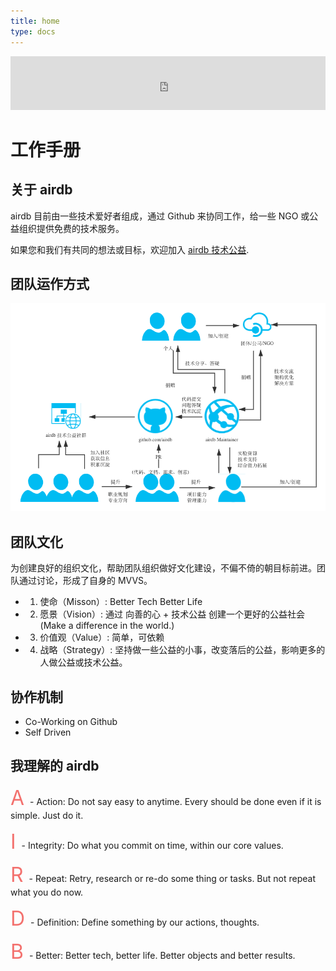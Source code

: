 ```yaml
---
title: home
type: docs
---
```


<iframe frameborder="no" border="0" marginwidth="0" marginheight="0" width=100% height=86 src="https://music.163.com/outchain/player?type=2&id=1697590&auto=1&height=66"></iframe>


# 工作手册

## 关于 airdb

airdb 目前由一些技术爱好者组成，通过 Github 来协同工作，给一些 NGO 或公益组织提供免费的技术服务。

如果您和我们有共同的想法或目标，欢迎加入 [airdb 技术公益](https://github.com/airdb).


## 团队运作方式

![airdb](team/airdb.png)


## 团队文化

为创建良好的组织文化，帮助团队组织做好文化建设，不偏不倚的朝目标前进。团队通过讨论，形成了自身的 MVVS。

* 1. 使命（Misson）: Better Tech Better Life
* 2. 愿景（Vision）:  通过 向善的心 + 技术公益 创建一个更好的公益社会 (Make a difference in the world.)
* 3. 价值观（Value）: 简单，可依赖
* 4. 战略（Strategy）: 坚持做一些公益的小事，改变落后的公益，影响更多的人做公益或技术公益。

## 协作机制

- Co-Working on Github
- Self Driven


## 我理解的 airdb
<font size=6 color=#F3716E> A </font> - Action: Do not say easy to anytime.  Every should be done even if it is simple. Just do it.

<font size=6 color=#F3716E> I </font> - Integrity: Do what you commit on time, within our core values.

<font size=6 color=#F3716E> R </font> - Repeat: Retry, research or re-do some thing or tasks.  But not repeat what you do now.


<font size=6 color=#F3716E> D </font> - Definition: Define something by our actions, thoughts.

<font size=6 color=#F3716E> B </font> - Better: Better tech, better life. Better objects and better results.
